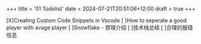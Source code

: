 +++
title = '01 Todolist'
date = 2024-07-21T20:51:06+12:00
draft = true
+++

[X]Creating Custom Code Snippets in Vscode
[ ]How to seperate a good player with avage player
[ ]Snowflake - 原理介绍
[ ]技术栈总结
[ ]合理的报错信息